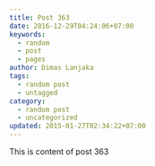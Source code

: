 ```yaml
---
title: Post 363
date: 2016-12-29T04:24:06+07:00
keywords:
  - random
  - post
  - pages
author: Dimas Lanjaka
tags:
  - random post
  - untagged
category:
  - random post
  - uncategorized
updated: 2015-01-27T02:34:22+07:00
---
```

This is content of post 363
